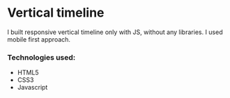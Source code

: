 <h1>Vertical timeline</h1>
<p> I built responsive vertical timeline only with JS, without any libraries. I used mobile first approach. </p>

<h3>Technologies used:</h3>
<ul>
<li>HTML5</li>
<li>CSS3</li>
<li>Javascript</li>
</ul>
